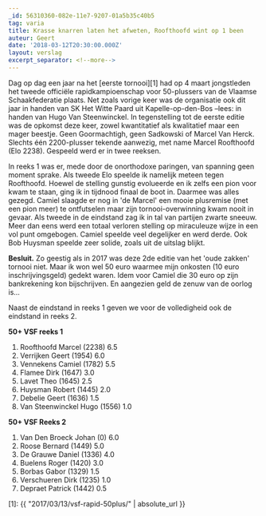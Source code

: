 ```yaml
---
_id: 56310360-082e-11e7-9207-01a5b35c40b5
tag: varia
title: Krasse knarren laten het afweten, Roofthoofd wint op 1 been
auteur: Geert
date: '2018-03-12T20:30:00.000Z'
layout: verslag
excerpt_separator: <!--more-->
---
```

Dag op dag een jaar na het [eerste tornooi][1] had op 4 maart jongstleden het tweede officiële rapidkampioenschap voor 50-plussers van de Vlaamse Schaakfederatie plaats. Net zoals vorige keer was de organisatie ook dit jaar in handen van SK Het Witte Paard uit Kapelle-op-den-Bos –lees: in handen van Hugo Van Steenwinckel. In tegenstelling tot de eerste editie was de opkomst deze keer, zowel kwantitatief als kwalitatief maar een mager beestje. Geen Goormachtigh, geen Sadkowski of Marcel Van Herck. Slechts één 2200-plusser tekende aanwezig, met name Marcel Roofthoofd (Elo 2238). Gespeeld werd er in twee reeksen.<!--more-->

In reeks 1 was er, mede door de onorthodoxe paringen, van spanning geen moment sprake. Als tweede Elo speelde ik namelijk meteen tegen Roofthoofd. Hoewel de stelling gunstig evolueerde en ik zelfs een pion voor kwam te staan, ging ik in tijdnood finaal de boot in. Daarmee was alles gezegd. Camiel slaagde er nog in 'de Marcel' een mooie plusremise (met een pion meer) te ontfutselen maar zijn tornooi-overwinning kwam nooit in gevaar. Als tweede in de eindstand zag ik in tal van partijen zwarte sneeuw. Meer dan eens werd een totaal verloren stelling op miraculeuze wijze in een vol punt omgebogen. Camiel speelde veel degelijker en werd derde. Ook Bob Huysman speelde zeer solide, zoals uit de uitslag blijkt. 

**Besluit.** Zo geestig als in 2017 was deze 2de editie van het 'oude zakken' tornooi niet. Maar ik won wel 50 euro waarmee mijn onkosten (10 euro inschrijvingsgeld) gedekt waren. Idem voor Camiel die 30 euro op zijn bankrekening kon bijschrijven. En aangezien geld de zenuw van de oorlog is...

Naast de eindstand in reeks 1 geven we voor de volledigheid ook de eindstand in reeks 2.

**50+ VSF reeks 1**

  1.    Roofthoofd Marcel     (2238)   6.5
  2.    Verrijken Geert       (1954)   6.0
  3.    Vennekens Camiel      (1782)   5.5
  4.    Flamee Dirk           (1647)   3.0
  5.    Lavet Theo            (1645)   2.5
  6.    Huysman Robert        (1445)   2.0
  7.    Debelie Geert         (1636)   1.5
  8.    Van Steenwinckel Hugo (1556)   1.0

**50+ VSF Reeks 2**

  1.    Van Den Broeck Johan    (0)   6.0
  2.    Roose Bernard        (1449)   5.0 
  3.    De Grauwe Daniel     (1336)   4.0
  4.    Buelens Roger        (1420)   3.0
  5.    Borbas Gabor         (1329)   1.5
  6.    Verschueren Dirk     (1235)   1.0
  7.    Depraet Patrick      (1442)   0.5


[1]: {{ "2017/03/13/vsf-rapid-50plus/" | absolute_url }}

